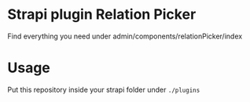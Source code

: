 # Strapi plugin Relation Picker

Find everything you need under admin/components/relationPicker/index


# Usage

Put this repository inside your strapi folder under `./plugins`
